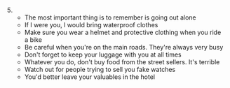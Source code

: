 5.
    - The most important thing is to remember is going out alone
    - If I were you, I would bring waterproof clothes
    - Make sure you wear a helmet and protective clothing when you ride a bike 
    - Be careful when you're on the main roads. They're always very busy
    - Don't forget to keep your luggage with you at all times
    - Whatever you do, don't buy food from the street sellers. It's terrible
    - Watch out for people trying to sell you fake watches
    - You'd better leave your valuables in the hotel